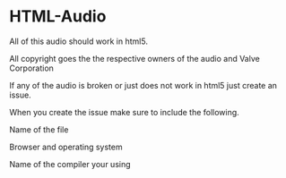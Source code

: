 # HTML-Audio
All of this audio should work in html5.

All copyright goes the the respective
owners of the audio and Valve Corporation

If any of the audio is broken or just does not work in html5 just create an issue.

When you create the issue make sure to include the following.

Name of the file

Browser and operating system

Name of the compiler your using


